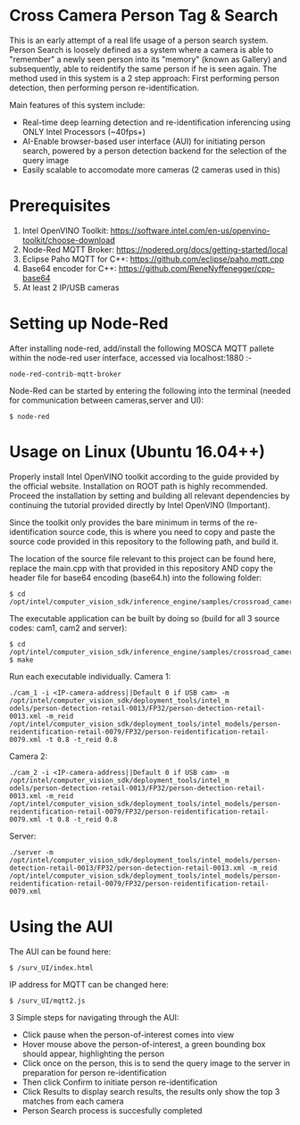 # Cross Camera Person Tag & Search
This is an early attempt of a real life usage of a person search system. Person Search is loosely defined as a system where a camera is able to "remember" a newly seen person into its "memory" (known as Gallery) and subsequently, able to reidentify the same person if he is seen again. The method used in this system is a 2 step approach: First performing person detection, then performing person re-identification.

Main features of this system include:
* Real-time deep learning detection and re-identification inferencing using ONLY Intel Processors (~40fps+)
* AI-Enable browser-based user interface (AUI) for initiating person search, powered by a person detection backend for the selection of the query image
* Easily scalable to accomodate more cameras (2 cameras used in this)

# Prerequisites
1. Intel OpenVINO Toolkit: https://software.intel.com/en-us/openvino-toolkit/choose-download
2. Node-Red MQTT Broker: https://nodered.org/docs/getting-started/local
3. Eclipse Paho MQTT for C++: https://github.com/eclipse/paho.mqtt.cpp
4. Base64 encoder for C++: https://github.com/ReneNyffenegger/cpp-base64
5. At least 2 IP/USB cameras

# Setting up Node-Red
After installing node-red, add/install the following MOSCA MQTT pallete within the node-red user interface, accessed via localhost:1880 :-
```
node-red-contrib-mqtt-broker
```
Node-Red can be started by entering the following into the terminal (needed for communication between cameras,server and UI):
```
$ node-red
```

# Usage on Linux (Ubuntu 16.04++)
Properly install Intel OpenVINO toolkit according to the guide provided by the official website. Installation on ROOT path is highly recommended. Proceed the installation by setting and building all relevant dependencies by continuing the tutorial provided directly by Intel OpenVINO (Important).

Since the toolkit only provides the bare minimum in terms of the re-identification source code, this is where you need to copy and paste the source code provided in this repository to the following path, and build it.

The location of the source file relevant to this project can be found here, replace the main.cpp with that provided in this repository AND copy the header file for base64 encoding (base64.h) into the following folder:
```
$ cd /opt/intel/computer_vision_sdk/inference_engine/samples/crossroad_camera_demo/
```
The executable application can be built by doing so (build for all 3 source codes: cam1, cam2 and server):
```
$ cd /opt/intel/computer_vision_sdk/inference_engine/samples/crossroad_camera_demo/build/
$ make
```
Run each executable individually.
Camera 1:
```
./cam_1 -i <IP-camera-address||Default 0 if USB cam> -m /opt/intel/computer_vision_sdk/deployment_tools/intel_m
odels/person-detection-retail-0013/FP32/person-detection-retail-0013.xml -m_reid /opt/intel/computer_vision_sdk/deployment_tools/intel_models/person-reidentification-retail-0079/FP32/person-reidentification-retail-0079.xml -t 0.8 -t_reid 0.8
```
Camera 2:
```
./cam_2 -i <IP-camera-address||Default 0 if USB cam> -m /opt/intel/computer_vision_sdk/deployment_tools/intel_m
odels/person-detection-retail-0013/FP32/person-detection-retail-0013.xml -m_reid /opt/intel/computer_vision_sdk/deployment_tools/intel_models/person-reidentification-retail-0079/FP32/person-reidentification-retail-0079.xml -t 0.8 -t_reid 0.8
```
Server:
```
./server -m /opt/intel/computer_vision_sdk/deployment_tools/intel_models/person-detection-retail-0013/FP32/person-detection-retail-0013.xml -m_reid /opt/intel/computer_vision_sdk/deployment_tools/intel_models/person-reidentification-retail-0079/FP32/person-reidentification-retail-0079.xml
```
# Using the AUI
The AUI can be found here:
```
$ /surv_UI/index.html
```
IP address for MQTT can be changed here:
```
$ /surv_UI/mqtt2.js
```
3 Simple steps for navigating through the AUI:
* Click pause when the person-of-interest comes into view
* Hover mouse above the person-of-interest, a green bounding box should appear, highlighting the person
* Click once on the person, this is to send the query image to the server in preparation for person re-identification
* Then click Confirm to initiate person re-identification
* Click Results to display search results, the results only show the top 3 matches from each camera
* Person Search process is succesfully completed
